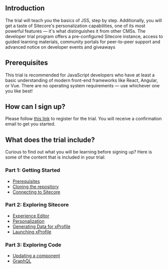 ## Introduction

The trial will teach you the basics of JSS, step by step. Additionally, you will get a taste of Sitecore's personalization capabilities, one of its most powerful features — it's what distinguishes it from other CMSs. The developer trial program offers a pre-configured Sitecore instance, access to guided learning materials, community portals for peer-to-peer support and advanced notice on developer events and giveaways

## Prerequisites

This trial is recommended for JavaScript developers who have at least a basic understanding of modern front-end frameworks like React, Angular, or Vue. There are no operating system requirements — use whichever one you like best!

## How can I sign up?

Please follow [this link](https://www.sitecore.com/knowledge-center/getting-started/developer-trial) to register for the trial. You will receive a confirmation email to get you started.

## What does the trial include?

Curious to find out what you will be learning before signing up? Here is some of the content that is included in your trial:

### Part 1: Getting Started

- [Prerequisites](/trials/jss-connected-demo/getting-started/prerequisites)
- [Cloning the repository](/trials/jss-connected-demo/getting-started/repository)
- [Connecting to Sitecore](/trials/jss-connected-demo/getting-started/connecting)

### Part 2: Exploring Sitecore

- [Experience Editor](/trials/jss-connected-demo/exploring-sitecore/experience-editor)
- [Personalization](/trials/jss-connected-demo/exploring-sitecore/personalization-in-experience-editor)
- [Generating Data for xProfile](/trials/jss-connected-demo/exploring-sitecore/xprofile)
- [Launching xProfile](/trials/jss-connected-demo/exploring-sitecore/launch-xprofile)

### Part 3: Exploring Code

- [Updating a component](/trials/jss-connected-demo/exploring-code/updating-component)
- [GraphQL](/trials/jss-connected-demo/exploring-code/graphql)
